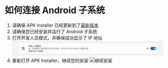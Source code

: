 # 如何连接 Android 子系统
1. 请确保 APK Installer 已经更新到了[最新版本](https://docs.microsoft.com/zh-cn/ "APK Installer")
2. 请确保您已经安装并运行了 Android 子系统
3. 打开开发人员模式，并确保成功显示了 IP 地址 ![开发人员模式](https://raw.githubusercontent.com/siazon/TopWord/master/TopWord/developerMode.png)
4. 重新打开 APK Installer，继续您的安装 ![继续安装](https://s4.ax1x.com/2022/01/02/TotIds.png)
